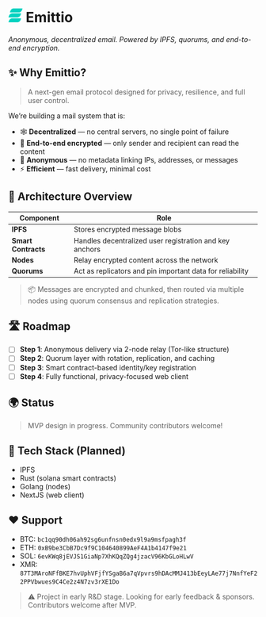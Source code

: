 # <img src="assets/logo.png" alt="Emittio logo" style="height: 1em"/> Emittio

*Anonymous, decentralized email. Powered by IPFS, quorums, and end-to-end encryption.*

## ✨ Why Emittio?

> A next-gen email protocol designed for privacy, resilience, and full user control.

We’re building a mail system that is:

- 🕸️ **Decentralized** — no central servers, no single point of failure  
- 🔐 **End-to-end encrypted** — only sender and recipient can read the content  
- 👤 **Anonymous** — no metadata linking IPs, addresses, or messages  
- ⚡️ **Efficient** — fast delivery, minimal cost

## 🧠 Architecture Overview

| Component        | Role                                                       |
|------------------|------------------------------------------------------------|
| **IPFS**         | Stores encrypted message blobs                             |
| **Smart Contracts** | Handles decentralized user registration and key anchors |
| **Nodes**        | Relay encrypted content across the network                 |
| **Quorums**      | Act as replicators and pin important data for reliability  |

> 📦 Messages are encrypted and chunked, then routed via multiple nodes using quorum consensus and replication strategies.

## 🛣️ Roadmap

- [ ] **Step 1**: Anonymous delivery via 2-node relay (Tor-like structure)  
- [ ] **Step 2**: Quorum layer with rotation, replication, and caching  
- [ ] **Step 3**: Smart contract-based identity/key registration  
- [ ] **Step 4**: Fully functional, privacy-focused web client  

## 🌍 Status

> MVP design in progress. Community contributors welcome!

## 🧩 Tech Stack (Planned)

- IPFS
- Rust (solana smart contracts)
- Golang (nodes)
- NextJS (web client)

## ❤️ Support

- BTC: `bc1qq90dh06ah92sg6unfnsn0edx9l9a9msfpagh3f`
- ETH: `0xB9be3CbB7Dc9f9C104640899AeF4A1b4147f9e21`
- SOL: `6evKWq8jEVJS1GiaNp7XhKQqZQg4jzacV96KbGLoHLwV`
- XMR: `87T3MAroNFfBKE7hvUphVFjfYSgaB6a7qVpvrs9hDAcMMJ413bEeyLAe77j7NnfYeF22PPVbwues9C4Ce2z4N7zv3rXE1Do`

> ⚠️ Project in early R&D stage. Looking for early feedback & sponsors. Contributors welcome after MVP.